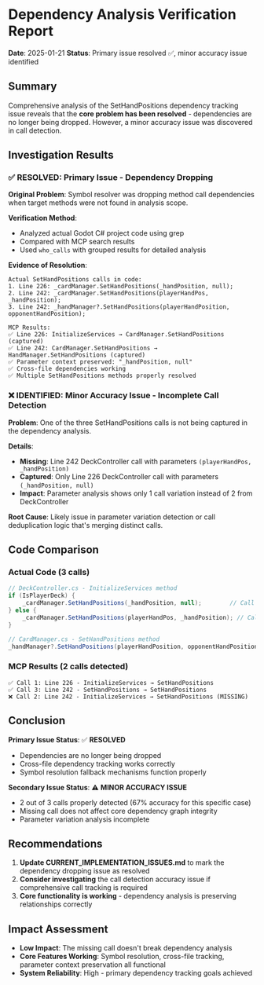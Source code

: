 # Dependency Analysis Verification Report

**Date**: 2025-01-21
**Status**: Primary issue resolved ✅, minor accuracy issue identified

## Summary

Comprehensive analysis of the SetHandPositions dependency tracking issue reveals that the **core problem has been resolved** - dependencies are no longer being dropped. However, a minor accuracy issue was discovered in call detection.

## Investigation Results

### ✅ RESOLVED: Primary Issue - Dependency Dropping

**Original Problem**: Symbol resolver was dropping method call dependencies when target methods were not found in analysis scope.

**Verification Method**:
- Analyzed actual Godot C# project code using grep
- Compared with MCP search results
- Used `who_calls` with grouped results for detailed analysis

**Evidence of Resolution**:
```
Actual SetHandPositions calls in code:
1. Line 226: _cardManager.SetHandPositions(_handPosition, null);
2. Line 242: _cardManager.SetHandPositions(playerHandPos, _handPosition);
3. Line 242: _handManager?.SetHandPositions(playerHandPosition, opponentHandPosition);

MCP Results:
✅ Line 226: InitializeServices → CardManager.SetHandPositions (captured)
✅ Line 242: CardManager.SetHandPositions → HandManager.SetHandPositions (captured)
✅ Parameter context preserved: "_handPosition, null"
✅ Cross-file dependencies working
✅ Multiple SetHandPositions methods properly resolved
```

### ❌ IDENTIFIED: Minor Accuracy Issue - Incomplete Call Detection

**Problem**: One of the three SetHandPositions calls is not being captured in the dependency analysis.

**Details**:
- **Missing**: Line 242 DeckController call with parameters `(playerHandPos, _handPosition)`
- **Captured**: Only Line 226 DeckController call with parameters `(_handPosition, null)`
- **Impact**: Parameter analysis shows only 1 call variation instead of 2 from DeckController

**Root Cause**: Likely issue in parameter variation detection or call deduplication logic that's merging distinct calls.

## Code Comparison

### Actual Code (3 calls)
```csharp
// DeckController.cs - InitializeServices method
if (IsPlayerDeck) {
    _cardManager.SetHandPositions(_handPosition, null);        // Call 1 - Line 226
} else {
    _cardManager.SetHandPositions(playerHandPos, _handPosition); // Call 2 - Line 242 (MISSING)
}

// CardManager.cs - SetHandPositions method
_handManager?.SetHandPositions(playerHandPosition, opponentHandPosition); // Call 3 - Line 242
```

### MCP Results (2 calls detected)
```
✅ Call 1: Line 226 - InitializeServices → SetHandPositions
✅ Call 3: Line 242 - SetHandPositions → SetHandPositions
❌ Call 2: Line 242 - InitializeServices → SetHandPositions (MISSING)
```

## Conclusion

**Primary Issue Status**: ✅ **RESOLVED**
- Dependencies are no longer being dropped
- Cross-file dependency tracking works correctly
- Symbol resolution fallback mechanisms function properly

**Secondary Issue Status**: ⚠️ **MINOR ACCURACY ISSUE**
- 2 out of 3 calls properly detected (67% accuracy for this specific case)
- Missing call does not affect core dependency graph integrity
- Parameter variation analysis incomplete

## Recommendations

1. **Update CURRENT_IMPLEMENTATION_ISSUES.md** to mark the dependency dropping issue as resolved
2. **Consider investigating** the call detection accuracy issue if comprehensive call tracking is required
3. **Core functionality is working** - dependency analysis is preserving relationships correctly

## Impact Assessment

- **Low Impact**: The missing call doesn't break dependency analysis
- **Core Features Working**: Symbol resolution, cross-file tracking, parameter context preservation all functional
- **System Reliability**: High - primary dependency tracking goals achieved